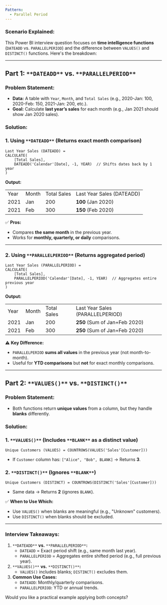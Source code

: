 ```yaml
---
Pattern:
  - Parallel Period
---
```

### **Scenario Explained:**

This Power BI interview question focuses on **time intelligence functions** (`DATEADD` vs. `PARALLELPERIOD`) and the difference between `VALUES()` and `DISTINCT()` functions. Here's the breakdown:

---

## **Part 1:** `**DATEADD**` **vs.** `**PARALLELPERIOD**`

### **Problem Statement:**

- **Data:** A table with `Year`, `Month`, and `Total Sales` (e.g., 2020-Jan: 100, 2020-Feb: 150, 2021-Jan: 200, etc.).
- **Goal:** Calculate **last year’s sales** for each month (e.g., Jan 2021 should show Jan 2020 sales).

### **Solution:**

### **1. Using** `**DATEADD**` **(Returns exact month comparison)**

```Plain
Last Year Sales (DATEADD) =
CALCULATE(
    [Total Sales],
    DATEADD('Calendar'[Date], -1, YEAR)  // Shifts dates back by 1 year
)
```

**Output:**

|   |   |   |   |
|---|---|---|---|
|Year|Month|Total Sales|Last Year Sales (DATEADD)|
|2021|Jan|200|**100** (Jan 2020)|
|2021|Feb|300|**150** (Feb 2020)|

✅ **Pros:**

- Compares **the same month** in the previous year.
- Works for **monthly, quarterly, or daily** comparisons.

---

### **2. Using** `**PARALLELPERIOD**` **(Returns aggregated period)**

```Plain
Last Year Sales (PARALLELPERIOD) =
CALCULATE(
    [Total Sales],
    PARALLELPERIOD('Calendar'[Date], -1, YEAR)  // Aggregates entire previous year
)
```

**Output:**

|   |   |   |   |
|---|---|---|---|
|Year|Month|Total Sales|Last Year Sales (PARALLELPERIOD)|
|2021|Jan|200|**250** (Sum of Jan+Feb 2020)|
|2021|Feb|300|**250** (Sum of Jan+Feb 2020)|

⚠ **Key Difference:**

- `PARALLELPERIOD` **sums all values** in the previous year (not month-to-month).
- Useful for **YTD comparisons** but **not** for exact monthly comparisons.

---

## **Part 2:** `**VALUES()**` **vs.** `**DISTINCT()**`

### **Problem Statement:**

- Both functions return **unique values** from a column, but they handle **blanks** differently.

### **Solution:**

### **1.** `**VALUES()**` **(Includes** `**BLANK**` **as a distinct value)**

```Plain
Unique Customers (VALUES) = COUNTROWS(VALUES('Sales'[Customer]))
```

- If `Customer` column has: `["Alice", "Bob", BLANK]` → Returns **3**.

### **2.** `**DISTINCT()**` **(Ignores** `**BLANK**`**)**

```Plain
Unique Customers (DISTINCT) = COUNTROWS(DISTINCT('Sales'[Customer]))
```

- Same data → Returns **2** (ignores `BLANK`).

✅ **When to Use Which:**

- Use `VALUES()` when blanks are meaningful (e.g., "Unknown" customers).
- Use `DISTINCT()` when blanks should be excluded.

---

### **Interview Takeaways:**

1. `**DATEADD**` **vs.** `**PARALLELPERIOD**`**:**
    - `DATEADD` = Exact period shift (e.g., same month last year).
    - `PARALLELPERIOD` = Aggregates entire shifted period (e.g., full previous year).
2. `**VALUES()**` **vs.** `**DISTINCT()**`**:**
    - `VALUES()` includes blanks; `DISTINCT()` excludes them.
3. **Common Use Cases:**
    - `DATEADD`: Monthly/quarterly comparisons.
    - `PARALLELPERIOD`: YTD or annual trends.

Would you like a practical example applying both concepts?